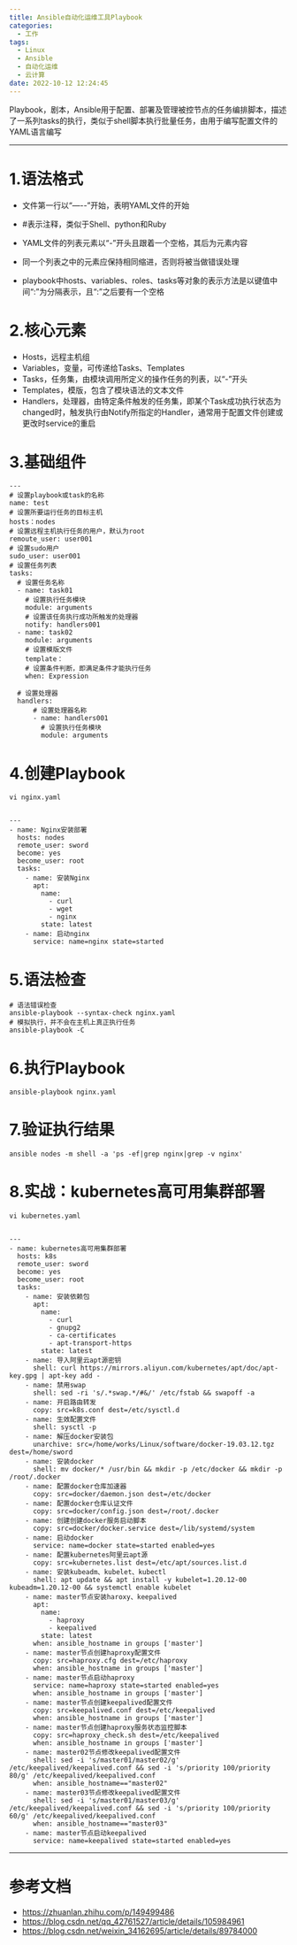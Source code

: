 ```yaml
---
title: Ansible自动化运维工具Playbook
categories:
  - 工作
tags:
  - Linux
  - Ansible
  - 自动化运维
  - 云计算
date: 2022-10-12 12:24:45
---
```


Playbook，剧本，Ansible用于配置、部署及管理被控节点的任务编排脚本，描述了一系列tasks的执行，类似于shell脚本执行批量任务，由用于编写配置文件的YAML语言编写

---------

# 1.语法格式

- 文件第一行以“—--”开始，表明YAML文件的开始

- #表示注释，类似于Shell、python和Ruby

- YAML文件的列表元素以“-”开头且跟着一个空格，其后为元素内容

- 同一个列表之中的元素应保持相同缩进，否则将被当做错误处理

- playbook中hosts、variables、roles、tasks等对象的表示方法是以键值中间“:”为分隔表示，且“:”之后要有一个空格

# 2.核心元素

- Hosts，远程主机组
- Variables，变量，可传递给Tasks、Templates
- Tasks，任务集，由模块调用所定义的操作任务的列表，以“-”开头
- Templates，模版，包含了模块语法的文本文件  
- Handlers，处理器，由特定条件触发的任务集，即某个Task成功执行状态为changed时，触发执行由Notify所指定的Handler，通常用于配置文件创建或更改时service的重启

# 3.基础组件

    ---
    # 设置playbook或task的名称
    name: test
    # 设置所要运行任务的目标主机
    hosts：nodes
    # 设置远程主机执行任务的用户，默认为root
    remoute_user: user001 
    # 设置sudo用户
    sudo_user: user001
    # 设置任务列表
    tasks:
      # 设置任务名称 
      - name: task01
        # 设置执行任务模块 
        module: arguments
        # 设置该任务执行成功所触发的处理器
        notify: handlers001 
      - name: task02
        module: arguments
        # 设置模版文件
        template：
        # 设置条件判断，即满足条件才能执行任务 
        when: Expression

      # 设置处理器
      handlers: 
          # 设置处理器名称
          - name: handlers001
            # 设置执行任务模块 
            module: arguments

# 4.创建Playbook

    vi nginx.yaml


    ---
    - name: Nginx安装部署
      hosts: nodes
      remote_user: sword
      become: yes
      become_user: root
      tasks:
        - name: 安装Nginx
          apt:
            name:  
              - curl
              - wget
              - nginx
            state: latest
        - name: 启动nginx
          service: name=nginx state=started

# 5.语法检查

    # 语法错误检查
    ansible-playbook --syntax-check nginx.yaml
    # 模拟执行，并不会在主机上真正执行任务
    ansible-playbook -C

# 6.执行Playbook

    ansible-playbook nginx.yaml

# 7.验证执行结果

    ansible nodes -m shell -a 'ps -ef|grep nginx|grep -v nginx'

# 8.实战：kubernetes高可用集群部署

    vi kubernetes.yaml


    ---
    - name: kubernetes高可用集群部署
      hosts: k8s
      remote_user: sword
      become: yes
      become_user: root
      tasks:
        - name: 安装依赖包
          apt:
            name:  
              - curl
              - gnupg2
              - ca-certificates
              - apt-transport-https
            state: latest
        - name: 导入阿里云apt源密钥
          shell: curl https://mirrors.aliyun.com/kubernetes/apt/doc/apt-key.gpg | apt-key add -
        - name: 禁用swap
          shell: sed -ri 's/.*swap.*/#&/' /etc/fstab && swapoff -a
        - name: 开启路由转发
          copy: src=k8s.conf dest=/etc/sysctl.d
        - name: 生效配置文件
          shell: sysctl -p
        - name: 解压docker安装包
          unarchive: src=/home/works/Linux/software/docker-19.03.12.tgz dest=/home/sword
        - name: 安装docker
          shell: mv docker/* /usr/bin && mkdir -p /etc/docker && mkdir -p /root/.docker
        - name: 配置docker仓库加速器
          copy: src=docker/daemon.json dest=/etc/docker
        - name: 配置docker仓库认证文件
          copy: src=docker/config.json dest=/root/.docker   
        - name: 创建创建docker服务启动脚本
          copy: src=docker/docker.service dest=/lib/systemd/system
        - name: 启动docker
          service: name=docker state=started enabled=yes
        - name: 配置kubernetes阿里云apt源
          copy: src=kubernetes.list dest=/etc/apt/sources.list.d
        - name: 安装kubeadm、kubelet、kubectl
          shell: apt update && apt install -y kubelet=1.20.12-00 kubeadm=1.20.12-00 && systemctl enable kubelet
        - name: master节点安装haroxy、keepalived
          apt: 
            name:
              - haproxy
              - keepalived
            state: latest
          when: ansible_hostname in groups ['master'] 
        - name: master节点创建haproxy配置文件
          copy: src=haproxy.cfg dest=/etc/haproxy
          when: ansible_hostname in groups ['master'] 
        - name: master节点启动haproxy
          service: name=haproxy state=started enabled=yes
          when: ansible_hostname in groups ['master']
        - name: master节点创建keepalived配置文件
          copy: src=keepalived.conf dest=/etc/keepalived
          when: ansible_hostname in groups ['master']
        - name: master节点创建haproxy服务状态监控脚本
          copy: src=haproxy_check.sh dest=/etc/keepalived
          when: ansible_hostname in groups ['master']
        - name: master02节点修改keepalived配置文件
          shell: sed -i 's/master01/master02/g' /etc/keepalived/keepalived.conf && sed -i 's/priority 100/priority 80/g' /etc/keepalived/keepalived.conf
          when: ansible_hostname=="master02"
        - name: master03节点修改keepalived配置文件
          shell: sed -i 's/master01/master03/g' /etc/keepalived/keepalived.conf && sed -i 's/priority 100/priority 60/g' /etc/keepalived/keepalived.conf
          when: ansible_hostname=="master03"
        - name: master节点启动keepalived
          service: name=keepalived state=started enabled=yes

---------

# 参考文档

- https://zhuanlan.zhihu.com/p/149499486
- https://blog.csdn.net/qq_42761527/article/details/105984961
- https://blog.csdn.net/weixin_34162695/article/details/89784000